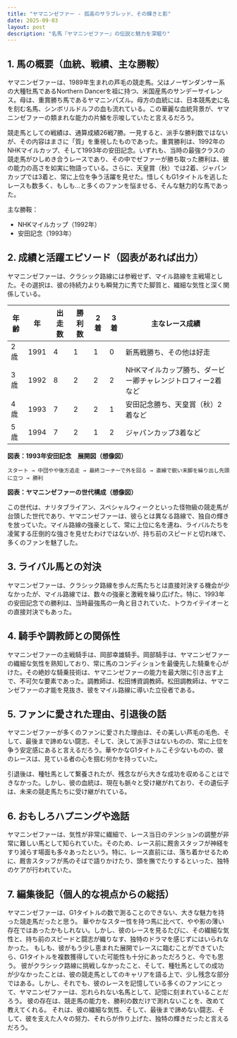 ```yaml
---
title: "ヤマニンゼファー - 孤高のサラブレッド、その輝きと影"
date: 2025-09-03
layout: post
description: "名馬『ヤマニンゼファー』の伝説と魅力を深堀り"
---
```


## 1. 馬の概要（血統、戦績、主な勝鞍）

ヤマニンゼファーは、1989年生まれの芦毛の競走馬。父はノーザンダンサー系の大種牡馬であるNorthern Dancerを祖に持つ、米国産馬のサンデーサイレンス。母は、重賞勝ち馬であるヤマニンパズル。母方の血統には、日本競馬史に名を刻む名馬、シンボリルドルフの血も流れている。この華麗な血統背景が、ヤマニンゼファーの類まれな能力の片鱗を示唆していたと言えるだろう。

競走馬としての戦績は、通算成績26戦7勝。一見すると、派手な勝利数ではないが、その内容はまさに「質」を重視したものであった。重賞勝利は、1992年のNHKマイルカップ、そして1993年の安田記念。いずれも、当時の最強クラスの競走馬がひしめき合うレースであり、その中でゼファーが勝ち取った勝利は、彼の能力の高さを如実に物語っている。さらに、天皇賞（秋）では2着、ジャパンカップでは3着と、常に上位を争う活躍を見せた。惜しくもG1タイトルを逃したレースも数多く、もしも…と多くのファンを悩ませる、そんな魅力的な馬であった。

主な勝鞍：
* NHKマイルカップ（1992年）
* 安田記念（1993年）


## 2. 成績と活躍エピソード（図表があれば出力）

ヤマニンゼファーは、クラシック路線には参戦せず、マイル路線を主戦場とした。その選択は、彼の持続力よりも瞬発力に秀でた脚質と、繊細な気性と深く関係している。

| 年齢 | 年 | 出走数 | 勝利数 | 2着 | 3着 | 主なレース成績 |
|---|---|---|---|---|---|---|
| 2歳 | 1991 | 4 | 1 | 1 | 0 | 新馬戦勝ち、その他は好走 |
| 3歳 | 1992 | 8 | 2 | 2 | 2 | NHKマイルカップ勝ち、ダービー卿チャレンジトロフィー2着など |
| 4歳 | 1993 | 7 | 2 | 2 | 1 | 安田記念勝ち、天皇賞（秋）2着など |
| 5歳 | 1994 | 7 | 2 | 1 | 2 | ジャパンカップ3着など |


**図表：1993年安田記念　展開図（想像図）**

```
スタート → 中団やや後方追走 → 最終コーナーで外を回る → 直線で鋭い末脚を繰り出し先頭に立つ → 勝利
```

**図表：ヤマニンゼファーの世代構成（想像図）**

この世代は、ナリタブライアン、スペシャルウィークといった怪物級の競走馬が台頭した世代であり、ヤマニンゼファーは、彼らとは異なる路線で、独自の輝きを放っていた。マイル路線の強豪として、常に上位に名を連ね、ライバルたちを凌駕する圧倒的な強さを見せたわけではないが、持ち前のスピードと切れ味で、多くのファンを魅了した。


## 3. ライバル馬との対決

ヤマニンゼファーは、クラシック路線を歩んだ馬たちとは直接対決する機会が少なかったが、マイル路線では、数々の強豪と激戦を繰り広げた。特に、1993年の安田記念での勝利は、当時最強馬の一角と目されていた、トウカイテイオーとの直接対決でもあった。


## 4. 騎手や調教師との関係性

ヤマニンゼファーの主戦騎手は、岡部幸雄騎手。岡部騎手は、ヤマニンゼファーの繊細な気性を熟知しており、常に馬のコンディションを最優先した騎乗を心がけた。その絶妙な騎乗技術は、ヤマニンゼファーの能力を最大限に引き出す上で、不可欠な要素であった。調教師は、松田博資調教師。松田調教師は、ヤマニンゼファーの才能を見抜き、彼をマイル路線に導いた立役者である。


## 5. ファンに愛された理由、引退後の話

ヤマニンゼファーが多くのファンに愛された理由は、その美しい芦毛の毛色、そして、最後まで諦めない闘志、そして、決して派手さはないものの、常に上位を争う安定感にあると言えるだろう。華やかなG1タイトルこそ少ないものの、彼のレースは、見ている者の心を掴む何かを持っていた。

引退後は、種牡馬として繋養されたが、残念ながら大きな成功を収めることはできなかった。しかし、彼の血統は、現在も脈々と受け継がれており、その遺伝子は、未来の競走馬たちに受け継がれている。


## 6. おもしろハプニングや逸話

ヤマニンゼファーは、気性が非常に繊細で、レース当日のテンションの調整が非常に難しい馬として知られていた。そのため、レース前に厩舎スタッフが神経をすり減らす場面も多々あったという。特に、レース直前には、落ち着かせるために、厩舎スタッフが馬のそばで語りかけたり、頭を撫でたりするといった、独特のケアが行われていた。


## 7. 編集後記（個人的な視点からの総括）

ヤマニンゼファーは、G1タイトルの数で測ることのできない、大きな魅力を持った競走馬だったと思う。  華やかなスター性を持つ馬に比べて、やや影の薄い存在ではあったかもしれない。しかし、彼のレースを見るたびに、その繊細な気性と、持ち前のスピードと闘志が織りなす、独特のドラマを感じずにはいられなかった。  もしも、彼がもう少し恵まれた展開でレースに臨むことができていたら、G1タイトルを複数獲得していた可能性も十分にあっただろうと、今でも思う。  彼がクラシック路線に挑戦しなかったこと、そして、種牡馬としての成功が少なかったことは、彼の競走馬としてのキャリアを語る上で、少し残念な部分ではある。しかし、それでも、彼のレースを記憶している多くのファンにとって、ヤマニンゼファーは、忘れられない名馬として、記憶に刻まれていることだろう。  彼の存在は、競走馬の能力を、勝利の数だけで測れないことを、改めて教えてくれる。  それは、彼の繊細な気性、そして、最後まで諦めない闘志、そして、彼を支えた人々の努力、それらが作り上げた、独特の輝きだったと言えるだろう。
